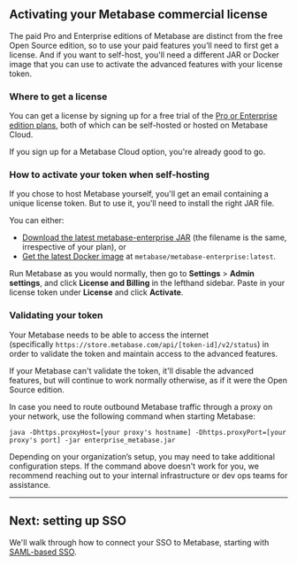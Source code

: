 ## Activating your Metabase commercial license

The paid Pro and Enterprise editions of Metabase are distinct from the free Open Source edition, so to use your paid features you’ll need to first get a license. And if you want to self-host, you'll need a different JAR or Docker image that you can use to activate the advanced features with your license token.

### Where to get a license

You can get a license by signing up for a free trial of the [Pro or Enterprise edition plans](https://www.metabase.com/pricing), both of which can be self-hosted or hosted on Metabase Cloud.

If you sign up for a Metabase Cloud option, you're already good to go.

### How to activate your token when self-hosting

If you chose to host Metabase yourself, you'll get an email containing a unique license token. But to use it, you'll need to install the right JAR file.

You can either:

- [Download the latest metabase-enterprise JAR](https://downloads.metabase.com/enterprise/latest/metabase.jar) (the filename is the same, irrespective of your plan), or
- [Get the latest Docker image](https://hub.docker.com/r/metabase/metabase-enterprise/) at `metabase/metabase-enterprise:latest`. 

Run Metabase as you would normally, then go to __Settings__ > __Admin settings__, and click __License and Billing__ in the lefthand sidebar. Paste in your license token under __License__ and click __Activate__.

### **Validating your token**

Your Metabase needs to be able to access the internet (specifically `https://store.metabase.com/api/[token-id]/v2/status`) in order to validate the token and maintain access to the advanced features.

If your Metabase can't validate the token, it'll disable the advanced features, but will continue to work normally otherwise, as if it were the Open Source edition.

In case you need to route outbound Metabase traffic through a proxy on your network, use the following command when starting Metabase:

```
java -Dhttps.proxyHost=[your proxy's hostname] -Dhttps.proxyPort=[your proxy's port] -jar enterprise_metabase.jar
```

Depending on your organization’s setup, you may need to take additional configuration steps. If the command above doesn't work for you, we recommend reaching out to your internal infrastructure or dev ops teams for assistance.

---

## Next: setting up SSO
We'll walk through how to connect your SSO to Metabase, starting with [SAML-based SSO](authenticating-with-saml.md).
